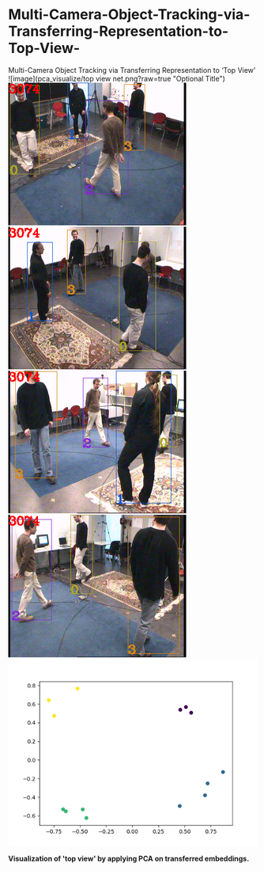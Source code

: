 # Multi-Camera-Object-Tracking-via-Transferring-Representation-to-Top-View-
Multi-Camera Object Tracking via Transferring Representation to ‘Top View’
![image](pca_visualize/top view net.png?raw=true "Optional Title") 
![image](pca_visualize/5_0.png?raw=true "Optional Title") 
![image](pca_visualize/5_1.png?raw=true "Optional Title") 
![image](pca_visualize/5_2.png?raw=true "Optional Title") 
![image](pca_visualize/5_3.png?raw=true "Optional Title") 
![image](pca_visualize/5_4.png?raw=true "Optional Title") 

**Visualization of 'top view' by applying PCA on transferred embeddings.**
